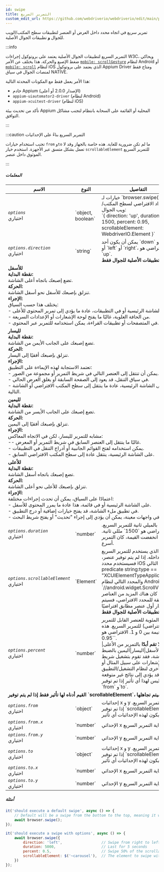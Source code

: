 ```yaml
---
id: swipe
title: التمرير السريع
custom_edit_url: https://github.com/webdriverio/webdriverio/edit/main/packages/webdriverio/src/commands/mobile/swipe.ts
---
```


تمرير سريع في اتجاه محدد داخل العرض أو العنصر لتطبيقات سطح المكتب/الويب للجوال <strong>و</strong> تطبيقات الجوال الأصلية.

:::info

التمرير السريع لتطبيقات الجوال الأصلية يعتمد على بروتوكول إجراءات W3C، ويحاكي ضغط الإصبع والحركة.
هذا يختلف عن الأمر [`mobile: scrollGesture`](https://github.com/appium/appium-uiautomator2-driver/blob/master/docs/android-mobile-gestures.md#mobile-scrollgesture) لنظام Android
أو [`mobile: scroll`](https://appium.github.io/appium-xcuitest-driver/latest/reference/execute-methods/#mobile-scroll) لنظام iOS الذي يعتمد على بروتوكول Appium Driver ومتاح
فقط لمنصات الجوال في سياق NATIVE.

هذا الأمر يعمل فقط مع المكونات المحدثة التالية:
 - خادم Appium (الإصدار 2.0.0 أو أعلى)
 - `appium-uiautomator2-driver` (لنظام Android)
 - `appium-xcuitest-driver` (لنظام iOS)

تأكد من تحديث بيئة Appium المحلية أو القائمة على السحابة بانتظام لتجنب مشاكل التوافق.

:::

:::caution التمرير السريع بناءً على الإحداثيات

تجنب استخدام خيارات `from` و`to` ما لم تكن ضرورية للغاية. هذه خاصة بالجهاز وقد لا تعمل بشكل متسق عبر الأجهزة.
استخدم خيار `scrollableElement` للتمرير السريع الموثوق داخل عنصر.

:::

##### المعلمات

<table>
  <thead>
    <tr>
      <th>الاسم</th><th>النوع</th><th>التفاصيل</th>
    </tr>
  </thead>
  <tbody>
    <tr>
      <td><code><var>options</var></code><br /><span className="label labelWarning">اختياري</span></td>
      <td>`object, boolean`</td>
      <td>خيارات لـ `browser.swipe()`. الإعداد الافتراضي لسطح المكتب/ويب الجوال: <br/> `{ direction: 'up', duration: 1500, percent: 0.95, scrollableElement: WebdriverIO.Element }`</td>
    </tr>
    <tr>
      <td><code><var>options.direction</var></code><br /><span className="label labelWarning">اختياري</span></td>
      <td>`string`</td>
      <td>يمكن أن يكون أحد `down` أو `up` أو `left` أو `right`، الافتراضي هو `up`. <br /><strong>للتطبيقات الأصلية للجوال فقط</strong></td>
    </tr>
    <tr>
                      <td colspan="3"><strong>للأسفل</strong><br /><strong>نقطة البداية:</strong><br/>تضع إصبعك باتجاه أعلى الشاشة.<br/><strong>الحركة:</strong><br/>تنزلق بإصبعك للأسفل نحو أسفل الشاشة.<br/><strong>الإجراء:</strong><br/>يختلف هذا حسب السياق:<br />- على الشاشة الرئيسية أو في التطبيقات، عادة ما يؤدي إلى تمرير المحتوى للأعلى.<br />- من الحافة العلوية، غالبًا ما يفتح لوحة الإشعارات أو الإعدادات السريعة.<br />- في المتصفحات أو تطبيقات القراءة، يمكن استخدامه للتمرير عبر المحتوى.</td>
            </tr>
    <tr>
                      <td colspan="3"><strong>لليسار</strong><br /><strong>نقطة البداية:</strong><br/>تضع إصبعك على الجانب الأيمن من الشاشة.<br/><strong>الحركة:</strong><br/>تنزلق بإصبعك أفقيًا إلى اليسار.<br/><strong>الإجراء:</strong><br/>تعتمد الاستجابة لهذه الإيماءة على التطبيق:<br />- يمكن أن تنتقل إلى العنصر التالي في شريط التمرير أو مجموعة من الصور.<br />- في سياق التنقل، قد يعود إلى الصفحة السابقة أو يغلق العرض الحالي.<br />- على الشاشة الرئيسية، عادة ما ينتقل إلى سطح المكتب الافتراضي أو الشاشة التالية.</td>
            </tr>
    <tr>
                      <td colspan="3"><strong>لليمين</strong><br /><strong>نقطة البداية:</strong><br/>تضع إصبعك على الجانب الأيسر من الشاشة.<br/><strong>الحركة:</strong><br/>تنزلق بإصبعك أفقيًا إلى اليمين.<br/><strong>الإجراء:</strong><br/>مشابه للتمرير لليسار، لكن في الاتجاه المعاكس:<br />-- غالبًا ما ينتقل إلى العنصر السابق في شريط التمرير أو المعرض.<br />- يمكن استخدامه لفتح القوائم الجانبية أو أدراج التنقل في التطبيقات.<br />- على الشاشة الرئيسية، ينتقل عادة إلى سطح المكتب الافتراضي السابق.</td>
            </tr>
    <tr>
                      <td colspan="3"><strong>للأعلى</strong><br /><strong>نقطة البداية:</strong><br/>تضع إصبعك باتجاه أسفل الشاشة.<br/><strong>الحركة:</strong><br/>تنزلق بإصبعك للأعلى نحو أعلى الشاشة.<br/><strong>الإجراء:</strong><br/>اعتمادًا على السياق، يمكن أن تحدث إجراءات مختلفة:<br />- على الشاشة الرئيسية أو في قائمة، هذا عادة ما يمرر المحتوى للأسفل.<br />- في تطبيق ملء الشاشة، قد يفتح خيارات إضافية أو درج التطبيق.<br />- في واجهات معينة، يمكن أن يؤدي إلى إجراء "تحديث" أو يفتح شريط البحث.</td>
            </tr>
    <tr>
      <td><code><var>options.duration</var></code><br /><span className="label labelWarning">اختياري</span></td>
      <td>`number`</td>
      <td>المدة بالميلي ثانية للتمرير السريع. الافتراضي هو `1500` مللي ثانية. كلما انخفضت القيمة، كان التمرير أسرع.</td>
    </tr>
    <tr>
      <td><code><var>options.scrollableElement</var></code><br /><span className="label labelWarning">اختياري</span></td>
      <td>`Element`</td>
      <td>العنصر الذي يستخدم للتمرير السريع داخله. إذا لم يتم توفير عنصر، فسيستخدم محدد iOS التالي `-ios predicate string:type == "XCUIElementTypeApplication"` والمحدد التالي لنظام Android `//android.widget.ScrollView'`. إذا كان هناك المزيد من العناصر المطابقة للمحدد الافتراضي، فسيتم اختيار أول عنصر مطابق افتراضيًا. <br /> <strong>للتطبيقات الأصلية للجوال فقط</strong></td>
    </tr>
    <tr>
      <td><code><var>options.percent</var></code><br /><span className="label labelWarning">اختياري</span></td>
      <td>`number`</td>
      <td>النسبة المئوية للعنصر القابل للتمرير (الافتراضي) للتمرير السريع. هذه قيمة بين 0 و 1. الافتراضي هو `0.95`.<br /><strong>لا تقم أبدًا</strong> بالتمرير من الأعلى|الأسفل|اليسار|اليمين بالضبط للشاشة، فقد تقوم بتشغيل شريط الإشعارات على سبيل المثال أو ميزات أخرى لنظام التشغيل/التطبيق مما قد يؤدي إلى نتائج غير متوقعة.<br />ليس لهذا أي تأثير إذا تم توفير `from` و`to`.</td>
    </tr>
    <tr>
              <td colspan="3"><strong>القيم أدناه لها تأثير <strong>فقط</strong> إذا لم يتم توفير `scrollableElement`، وإلا سيتم تجاهلها.</strong></td>
            </tr>
    <tr>
      <td><code><var>options.from</var></code><br /><span className="label labelWarning">اختياري</span></td>
      <td>`object`</td>
      <td>إحداثيات x و y لبداية التمرير السريع. إذا تم توفير `scrollableElement`، فلن يكون لهذه الإحداثيات أي تأثير.</td>
    </tr>
    <tr>
      <td><code><var>options.from.x</var></code><br /><span className="label labelWarning">اختياري</span></td>
      <td>`number`</td>
      <td>الإحداثي x لبداية التمرير السريع.</td>
    </tr>
    <tr>
      <td><code><var>options.from.y</var></code><br /><span className="label labelWarning">اختياري</span></td>
      <td>`number`</td>
      <td>الإحداثي y لبداية التمرير السريع.</td>
    </tr>
    <tr>
      <td><code><var>options.to</var></code><br /><span className="label labelWarning">اختياري</span></td>
      <td>`object`</td>
      <td>إحداثيات x و y لنهاية التمرير السريع. إذا تم توفير `scrollableElement`، فلن يكون لهذه الإحداثيات أي تأثير.</td>
    </tr>
    <tr>
      <td><code><var>options.to.x</var></code><br /><span className="label labelWarning">اختياري</span></td>
      <td>`number`</td>
      <td>الإحداثي x لنهاية التمرير السريع.</td>
    </tr>
    <tr>
      <td><code><var>options.to.y</var></code><br /><span className="label labelWarning">اختياري</span></td>
      <td>`number`</td>
      <td>الإحداثي y لنهاية التمرير السريع.</td>
    </tr>
  </tbody>
</table>

##### أمثلة

```js title="swipe.js"
it('should execute a default swipe', async () => {
    // Default will be a swipe from the bottom to the top, meaning it will swipe UP
    await browser.swipe();
});

```

```js title="swipe.with.options.js"
it('should execute a swipe with options', async () => {
    await browser.swipe({
        direction: 'left',                  // Swipe from right to left
        duration: 5000,                     // Last for 5 seconds
        percent: 0.5,                       // Swipe 50% of the scrollableElement
        scrollableElement: $('~carousel'),  // The element to swipe within
    })
});
```